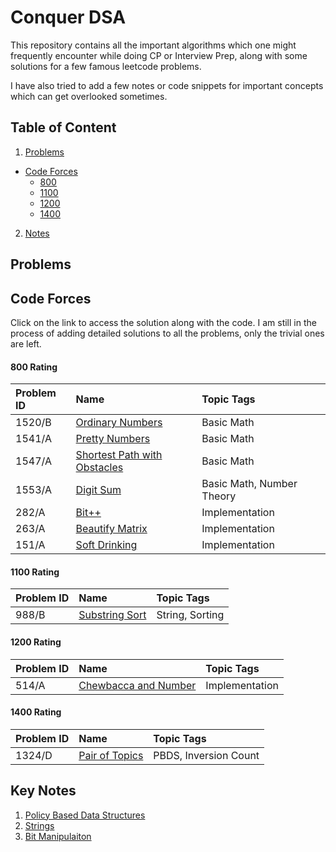 
# Conquer DSA

This repository contains all the important algorithms which one might frequently encounter while doing CP or Interview Prep, along with some solutions for a few famous leetcode problems.

I have also tried to add a few notes or code snippets for important concepts which can get overlooked sometimes. 

## Table of Content

1. [Problems](https://github.com/RougeKitten/DSA#problems)
  - [Code Forces](https://github.com/RougeKitten/DSA#code-forces)
    * [800](https://github.com/RougeKitten/DSA#800-rating)  
    * [1100](https://github.com/RougeKitten/DSA#1100-rating)  
    * [1200](https://github.com/RougeKitten/DSA#1200-rating)  
    * [1400](https://github.com/RougeKitten/DSA#1400-rating)
2. [Notes](https://github.com/RougeKitten/DSA#key-notes)

  


## Problems

## Code Forces

Click on the link to access the solution along with the code. I am still in the process of adding detailed solutions to all the problems, only the trivial ones are left. 

#### 800 Rating

| Problem ID | Name    |  Topic Tags    |
| :-------- | :------- | :------- |
| 1520/B | [Ordinary Numbers](https://github.com/RougeKitten/DSA/blob/main/Problems/CodeForces/800/1520B-Ordinary%20Numbers.cpp) | Basic Math |
| 1541/A | [Pretty Numbers](https://github.com/RougeKitten/DSA/blob/main/Problems/CodeForces/800/1541A-Pretty%20Permutations.cpp) | Basic Math |
| 1547/A | [Shortest Path with Obstacles](https://github.com/RougeKitten/DSA/blob/main/Problems/CodeForces/800/1547A-Shortest%20Path%20with%20Obstacle.cpp) | Basic Math |
| 1553/A | [Digit Sum](https://github.com/RougeKitten/DSA/blob/main/Problems/CodeForces/800/1553A-Digits%20Sum.cpp) | Basic Math, Number Theory |
| 282/A | [Bit++](https://github.com/RougeKitten/DSA/blob/main/Problems/CodeForces/800/282A-bit%2B%2B.cpp) | Implementation |
| 263/A | [Beautify Matrix](https://github.com/RougeKitten/DSA/blob/main/Problems/CodeForces/800/263A-Beautify%20Matrix.cpp) | Implementation |
| 151/A | [Soft Drinking](https://github.com/RougeKitten/DSA/blob/main/Problems/CodeForces/800/151A-Soft%20Drinking.cpp) | Implementation |

#### 1100 Rating

| Problem ID | Name    |   Topic Tags    |
| :-------- | :------- | :------- |
| 988/B | [Substring Sort](https://github.com/RougeKitten/DSA/blob/main/Problems/CodeForces/1100/988B-Substring%20Sort.cpp) | String, Sorting |

#### 1200 Rating

| Problem ID | Name    |   Topic Tags    |
| :-------- | :------- | :------- |
| 514/A | [Chewbacca and Number](https://github.com/RougeKitten/DSA/blob/main/Problems/CodeForces/1200/514A-Chewbacca%20and%20Number.cpp) | Implementation |


#### 1400 Rating

| Problem ID | Name    |   Topic Tags    |
| :-------- | :------- | :------- |
| 1324/D | [Pair of Topics](https://github.com/RougeKitten/DSA/blob/main/Problems/CodeForces/1400/1324D-Pair%20of%20Topics.cpp) | PBDS, Inversion Count |


## Key Notes

1. [Policy Based Data Structures](https://github.com/RougeKitten/DSA/tree/main/Policy%20Based%20Data%20Structure)
2. [Strings](https://github.com/RougeKitten/DSA/tree/main/String)
3. [Bit Manipulaiton](https://github.com/RougeKitten/DSA/tree/main/Bit%20Manipulation)
